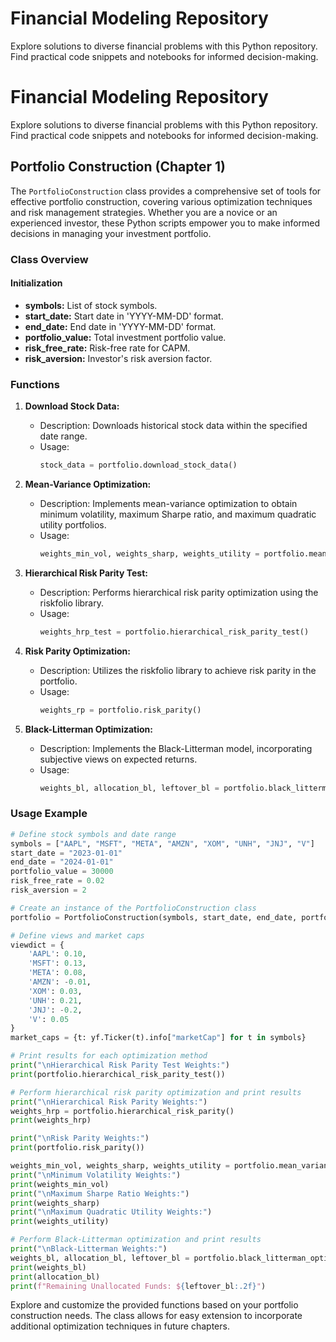 # Financial Modeling Repository

Explore solutions to diverse financial problems with this Python repository. Find practical code snippets and notebooks for informed decision-making.

# Financial Modeling Repository

Explore solutions to diverse financial problems with this Python repository. Find practical code snippets and notebooks for informed decision-making.

## Portfolio Construction (Chapter 1)

The `PortfolioConstruction` class provides a comprehensive set of tools for effective portfolio construction, covering various optimization techniques and risk management strategies. Whether you are a novice or an experienced investor, these Python scripts empower you to make informed decisions in managing your investment portfolio.

### Class Overview

#### Initialization

- **symbols:** List of stock symbols.
- **start_date:** Start date in 'YYYY-MM-DD' format.
- **end_date:** End date in 'YYYY-MM-DD' format.
- **portfolio_value:** Total investment portfolio value.
- **risk_free_rate:** Risk-free rate for CAPM.
- **risk_aversion:** Investor's risk aversion factor.

### Functions

1. **Download Stock Data:**
   - Description: Downloads historical stock data within the specified date range.
   - Usage:
     ```python
     stock_data = portfolio.download_stock_data()
     ```

2. **Mean-Variance Optimization:**
   - Description: Implements mean-variance optimization to obtain minimum volatility, maximum Sharpe ratio, and maximum quadratic utility portfolios.
   - Usage:
     ```python
     weights_min_vol, weights_sharp, weights_utility = portfolio.mean_variance()
     ```

3. **Hierarchical Risk Parity Test:**
   - Description: Performs hierarchical risk parity optimization using the riskfolio library.
   - Usage:
     ```python
     weights_hrp_test = portfolio.hierarchical_risk_parity_test()
     ```

4. **Risk Parity Optimization:**
   - Description: Utilizes the riskfolio library to achieve risk parity in the portfolio.
   - Usage:
     ```python
     weights_rp = portfolio.risk_parity()
     ```

5. **Black-Litterman Optimization:**
   - Description: Implements the Black-Litterman model, incorporating subjective views on expected returns.
   - Usage:
     ```python
     weights_bl, allocation_bl, leftover_bl = portfolio.black_litterman_optimization(viewdict, market_caps)
     ```

### Usage Example

```python
# Define stock symbols and date range
symbols = ["AAPL", "MSFT", "META", "AMZN", "XOM", "UNH", "JNJ", "V"]
start_date = "2023-01-01"
end_date = "2024-01-01"
portfolio_value = 30000
risk_free_rate = 0.02
risk_aversion = 2

# Create an instance of the PortfolioConstruction class
portfolio = PortfolioConstruction(symbols, start_date, end_date, portfolio_value, risk_free_rate, risk_aversion)

# Define views and market caps
viewdict = {
    'AAPL': 0.10,
    'MSFT': 0.13,
    'META': 0.08,
    'AMZN': -0.01,
    'XOM': 0.03,
    'UNH': 0.21,
    'JNJ': -0.2,
    'V': 0.05
}
market_caps = {t: yf.Ticker(t).info["marketCap"] for t in symbols}

# Print results for each optimization method
print("\nHierarchical Risk Parity Test Weights:")
print(portfolio.hierarchical_risk_parity_test())

# Perform hierarchical risk parity optimization and print results
print("\nHierarchical Risk Parity Weights:")
weights_hrp = portfolio.hierarchical_risk_parity()
print(weights_hrp)

print("\nRisk Parity Weights:")
print(portfolio.risk_parity())

weights_min_vol, weights_sharp, weights_utility = portfolio.mean_variance()
print("\nMinimum Volatility Weights:")
print(weights_min_vol)
print("\nMaximum Sharpe Ratio Weights:")
print(weights_sharp)
print("\nMaximum Quadratic Utility Weights:")
print(weights_utility)

# Perform Black-Litterman optimization and print results
print("\nBlack-Litterman Weights:")
weights_bl, allocation_bl, leftover_bl = portfolio.black_litterman_optimization(viewdict, market_caps)
print(weights_bl)
print(allocation_bl)
print(f"Remaining Unallocated Funds: ${leftover_bl:.2f}")
```
Explore and customize the provided functions based on your portfolio construction needs. The class allows for easy extension to incorporate additional optimization techniques in future chapters.
